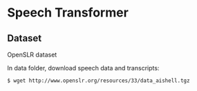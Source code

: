 # Speech Transformer

## Dataset

OpenSLR dataset

In data folder, download speech data and transcripts:

```bash
$ wget http://www.openslr.org/resources/33/data_aishell.tgz
```